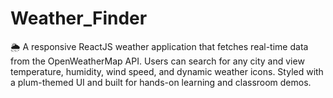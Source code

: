 # Weather_Finder
🌦️ A responsive ReactJS weather application that fetches real-time data from the OpenWeatherMap API. Users can search for any city and view temperature, humidity, wind speed, and dynamic weather icons. Styled with a plum-themed UI and built for hands-on learning and classroom demos.
